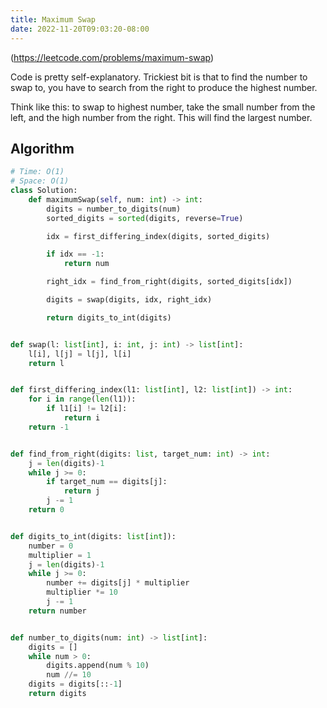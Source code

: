 ```yaml
---
title: Maximum Swap
date: 2022-11-20T09:03:20-08:00
---
```


(https://leetcode.com/problems/maximum-swap)

Code is pretty self-explanatory.
Trickiest bit is that to find the number to swap to, you have
to search from the right to produce the highest number.

Think like this: to swap to highest number, take the small number
from the left, and the high number from the right. This will
find the largest number.


## Algorithm

```python
# Time: O(1)
# Space: O(1)
class Solution:
    def maximumSwap(self, num: int) -> int:
        digits = number_to_digits(num)
        sorted_digits = sorted(digits, reverse=True)

        idx = first_differing_index(digits, sorted_digits)

        if idx == -1:
            return num

        right_idx = find_from_right(digits, sorted_digits[idx])

        digits = swap(digits, idx, right_idx)

        return digits_to_int(digits)


def swap(l: list[int], i: int, j: int) -> list[int]:
    l[i], l[j] = l[j], l[i]
    return l


def first_differing_index(l1: list[int], l2: list[int]) -> int:
    for i in range(len(l1)):
        if l1[i] != l2[i]:
            return i
    return -1


def find_from_right(digits: list, target_num: int) -> int:
    j = len(digits)-1
    while j >= 0:
        if target_num == digits[j]:
            return j
        j -= 1
    return 0


def digits_to_int(digits: list[int]):
    number = 0
    multiplier = 1
    j = len(digits)-1
    while j >= 0:
        number += digits[j] * multiplier
        multiplier *= 10
        j -= 1
    return number


def number_to_digits(num: int) -> list[int]:
    digits = []
    while num > 0:
        digits.append(num % 10)
        num //= 10
    digits = digits[::-1]
    return digits

```


